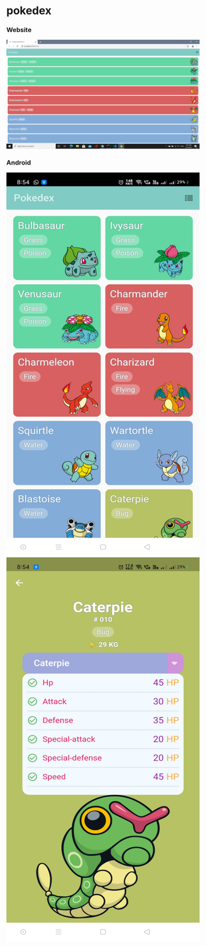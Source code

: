 # pokedex

### Website
![](https://github.com/chirag-goel360/Pokemon_Pokedex/blob/main/website.png)

### Android
<img src="https://github.com/chirag-goel360/Pokemon_Pokedex/blob/main/android1.jpg" width="800" height="1000">
<img src="https://github.com/chirag-goel360/Pokemon_Pokedex/blob/main/android2.jpg" width="800" height="1000">

